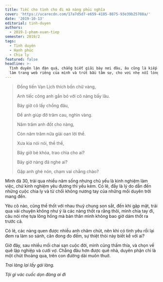 ```yaml
---
title: Tiếc cho tình cho đi mà nàng phủi nghĩa
cover: 'https://ucarecdn.com/17a7d5d7-e659-4185-8875-93e39b25788a/'
date: '2019-10-13'
editorial: tinh-duyen
authors:
  - 2019-1-pham-xuan-tiep
semester: 2019/2
tags:
  - Tình duyên
  - Hạnh phúc
  - Chia ly
featured: false
headline: >-
  Tình duyên lận đận quá, chẳng biết giãi bày nơi đâu, âu cũng là kiếp số, đành
  làm trang web riêng của mình và trút bầu tâm sự, cho vơi nhẹ nỗi lòng.
---
```

> Ðồng tiền Vạn Lịch thích bốn chữ vàng,
>
> Anh tiếc công anh gắn bó với cô nàng bấy lâu.
>
> Bây giờ cô lấy chồng đâu,
>
> Ðể anh giúp đỡ trăm cau, nghìn vàng.
>
> Năm trăm anh đốt cho nàng,
>
> Còn năm trăm nữa giải oan lời thề.
>
> Xưa kia nói nói, thề thề,
>
> Bây giờ bẻ khóa, trao chìa cho ai?
>
> Bây giờ nàng đã nghe ai?
>
> Gặp anh ghé nón, chạm vai chẳng chào?

Mình đã 30, trải qua nhiều năm sống nhưng chủ yếu là kinh nghiệm làm việc, chứ kinh nghiệm yêu đương thì yếu kém. Có lẽ, đấy là lý do dẫn đến những cuộc chia ly và từ chối không nương tay của những mối duyên trời mang đến.

Yêu cô nào, cũng thề thốt với nhau thuỷ chung son sắt, đến khi gặp mặt, trải qua vài chuyện không như ý là các nàng thốt ra rằng thôi, mình chia tay đi, câu nói nhẹ tựa lông hồng mà bản thân mình không bao giờ dám thốt ra trước cả.

Có lẽ, các nàng quen được nhiều anh chăm chút, nên khi có tình yêu rồi lại đem ra làm so sánh, cân đong đo đếm, sự thiệt thòi này biết kể với ai?

Giờ đây, sau nhiều mối chai sạn cuộc đời, mình cũng thấm thía, và chọn về quê lập nghiệp và cưới vợ. Chẳng đâu hơn được quê nhà, duyên phận chỉ là một chút thoảng qua, trên con đường dài muôn thuở.

_Trai làng lại lấy gái làng._

_Tội gì vác cuốc dọn đàng ai đi_
